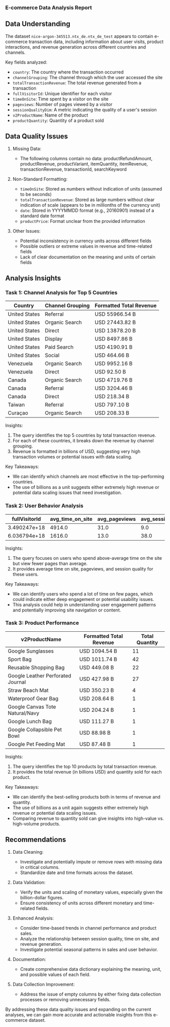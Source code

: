 ### E-commerce Data Analysis Report

## Data Understanding

The dataset `nice-argon-345513.ntx_de.ntx_de_test` appears to contain e-commerce transaction data, including information about user visits, product interactions, and revenue generation across different countries and channels.

Key fields analyzed:
- `country`: The country where the transaction occurred
- `channelGrouping`: The channel through which the user accessed the site
- `totalTransactionRevenue`: The total revenue generated from a transaction
- `fullVisitorId`: Unique identifier for each visitor
- `timeOnSite`: Time spent by a visitor on the site
- `pageviews`: Number of pages viewed by a visitor
- `sessionQualityDim`: A metric indicating the quality of a user's session
- `v2ProductName`: Name of the product
- `productQuantity`: Quantity of a product sold

## Data Quality Issues

1. Missing Data:
   - The following columns contain no data: productRefundAmount, productRevenue, productVariant, itemQuantity, itemRevenue, transactionRevenue, transactionId, searchKeyword

2. Non-Standard Formatting:
   - `timeOnSite`: Stored as numbers without indication of units (assumed to be seconds)
   - `totalTransactionRevenue`: Stored as large numbers without clear indication of scale (appears to be in millionths of the currency unit)
   - `date`: Stored in YYYYMMDD format (e.g., 20160901) instead of a standard date format
   - `productPrice`: Format unclear from the provided information

3. Other Issues:
   - Potential inconsistency in currency units across different fields
   - Possible outliers or extreme values in revenue and time-related fields
   - Lack of clear documentation on the meaning and units of certain fields

## Analysis Insights

### Task 1: Channel Analysis for Top 5 Countries

| Country    | Channel Grouping | Formatted Total Revenue |
|------------|------------------|-------------------------|
| United States | Referral       | USD 55966.54 B          |
| United States | Organic Search | USD 27443.82 B          |
| United States | Direct         | USD 13878.20 B          |
| United States | Display        | USD 8497.86 B           |
| United States | Paid Search    | USD 4190.91 B           |
| United States | Social         | USD 464.66 B            |
| Venezuela     | Organic Search | USD 9952.16 B           |
| Venezuela     | Direct         | USD 92.50 B             |
| Canada        | Organic Search | USD 4719.76 B           |
| Canada        | Referral       | USD 3204.46 B           |
| Canada        | Direct         | USD 218.34 B            |
| Taiwan        | Referral       | USD 797.10 B            |
| Curaçao       | Organic Search | USD 208.33 B            |

Insights:
1. The query identifies the top 5 countries by total transaction revenue.
2. For each of these countries, it breaks down the revenue by channel grouping.
3. Revenue is formatted in billions of USD, suggesting very high transaction volumes or potential issues with data scaling.

Key Takeaways:
- We can identify which channels are most effective in the top-performing countries.
- The use of billions as a unit suggests either extremely high revenue or potential data scaling issues that need investigation.

### Task 2: User Behavior Analysis

| fullVisitorId      | avg_time_on_site | avg_pageviews | avg_session_quality |
|--------------------|------------------|---------------|---------------------|
| 3.490247e+18       | 4914.0           | 31.0          | 9.0                 |
| 6.036794e+18       | 1616.0           | 13.0          | 38.0                |

Insights:
1. The query focuses on users who spend above-average time on the site but view fewer pages than average.
2. It provides average time on site, pageviews, and session quality for these users.

Key Takeaways:
- We can identify users who spend a lot of time on few pages, which could indicate either deep engagement or potential usability issues.
- This analysis could help in understanding user engagement patterns and potentially improving site navigation or content.

### Task 3: Product Performance

| v2ProductName                     | Formatted Total Revenue | Total Quantity |
|-----------------------------------|-------------------------|----------------|
| Google Sunglasses                 | USD 1094.54 B           | 11             |
| Sport Bag                         | USD 1011.74 B           | 42             |
| Reusable Shopping Bag             | USD 449.08 B            | 22             |
| Google Leather Perforated Journal | USD 427.98 B            | 27             |
| Straw Beach Mat                   | USD 350.23 B            | 4              |
| Waterproof Gear Bag               | USD 208.64 B            | 1              |
| Google Canvas Tote Natural/Navy   | USD 204.24 B            | 1              |
| Google Lunch Bag                  | USD 111.27 B            | 1              |
| Google Collapsible Pet Bowl       | USD 88.98 B             | 1              |
| Google Pet Feeding Mat            | USD 87.48 B             | 1              |

Insights:
1. The query identifies the top 10 products by total transaction revenue.
2. It provides the total revenue (in billions USD) and quantity sold for each product.

Key Takeaways:
- We can identify the best-selling products both in terms of revenue and quantity.
- The use of billions as a unit again suggests either extremely high revenue or potential data scaling issues.
- Comparing revenue to quantity sold can give insights into high-value vs. high-volume products.

## Recommendations

1. Data Cleaning:
   - Investigate and potentially impute or remove rows with missing data in critical columns.
   - Standardize date and time formats across the dataset.

2. Data Validation:
   - Verify the units and scaling of monetary values, especially given the billion-dollar figures.
   - Ensure consistency of units across different monetary and time-related fields.

3. Enhanced Analysis:
   - Consider time-based trends in channel performance and product sales.
   - Analyze the relationship between session quality, time on site, and revenue generation.
   - Investigate potential seasonal patterns in sales and user behavior.

4. Documentation:
   - Create comprehensive data dictionary explaining the meaning, unit, and possible values of each field.

5. Data Collection Improvement:
   - Address the issue of empty columns by either fixing data collection processes or removing unnecessary fields.

By addressing these data quality issues and expanding on the current analyses, we can gain more accurate and actionable insights from this e-commerce dataset.
